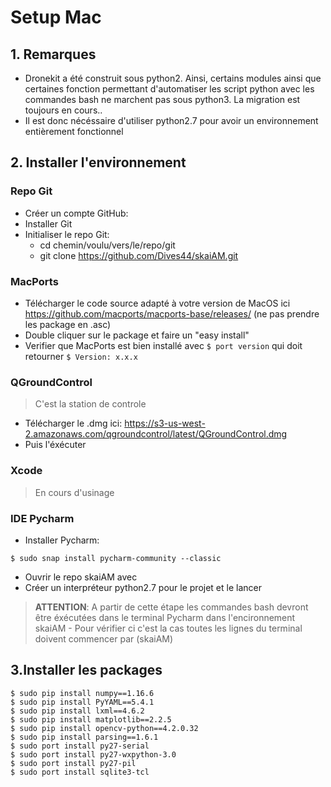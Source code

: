 # Setup Mac
## 1. Remarques
* Dronekit a été construit sous python2. Ainsi, certains modules ainsi que certaines fonction
permettant d'automatiser les script python avec les commandes bash ne marchent pas sous python3.
La migration est toujours en cours..
* Il est donc nécéssaire d'utiliser python2.7 pour avoir un environnement entièrement fonctionnel
## 2. Installer l'environnement
### Repo Git
* Créer un compte GitHub:
* Installer Git
* Initialiser le repo Git:
    * cd chemin/voulu/vers/le/repo/git
    * git clone https://github.com/Dives44/skaiAM.git
    
### MacPorts
* Télécharger le code source adapté à votre version de MacOS ici https://github.com/macports/macports-base/releases/
(ne pas prendre les package en .asc)
* Double cliquer sur le package et faire un "easy install"
* Verifier que MacPorts est bien installé avec `$ port version` qui doit retourner `$ Version: x.x.x`



### QGroundControl
> C'est la station de controle
* Télécharger le .dmg ici: https://s3-us-west-2.amazonaws.com/qgroundcontrol/latest/QGroundControl.dmg
* Puis l'éxécuter

### Xcode
> En cours d'usinage

### IDE Pycharm
* Installer Pycharm: 
> 
    $ sudo snap install pycharm-community --classic
* Ouvrir le repo skaiAM avec 
* Créer un interpréteur python2.7 pour le projet et le lancer
> **ATTENTION**: A partir de cette étape les commandes bash devront être éxécutées dans 
le terminal Pycharm dans l'encironnement skaiAM - Pour vérifier ci c'est la cas toutes
les lignes du terminal doivent commencer par (skaiAM)

## 3.Installer les packages
>
    $ sudo pip install numpy==1.16.6
    $ sudo pip install PyYAML==5.4.1
    $ sudo pip install lxml==4.6.2
    $ sudo pip install matplotlib==2.2.5
    $ sudo pip install opencv-python==4.2.0.32
    $ sudo pip install parsing==1.6.1
    $ sudo port install py27-serial
    $ sudo port install py27-wxpython-3.0
    $ sudo port install py27-pil
    $ sudo port install sqlite3-tcl